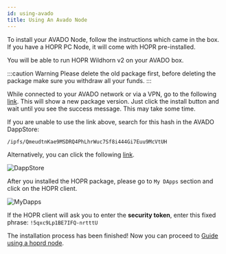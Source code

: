 ```yaml
---
id: using-avado
title: Using An Avado Node
---
```


To install your AVADO Node, follow the instructions which came in the box. If you have a HOPR PC Node, it will come with HOPR pre-installed.

You will be able to run HOPR Wildhorn v2 on your AVADO box.

:::caution Warning
Please delete the old package first, before deleting the package make sure you withdraw all your funds.
:::

While connected to your AVADO network or via a VPN, go to the following [link](http://my.avado/#/installer/%2Fipfs%2FQmQsXNc5NauDwMCN3rVQuoMStp24FPttXwwAQysDy58VkC). This will show a new package version. Just click the install button and wait until you see the success message. This may take some time.

If you are unable to use the link above, search for this hash in the AVADO DappStore:

```
/ipfs/QmeudtnKae9MSDRQ4PhLhrWuc7Sf8i444Gi7Euu9McVtUH
```

Alternatively, you can click the following [link](http://my.ava.do/#/installer/%2Fipfs%2FQmeudtnKae9MSDRQ4PhLhrWuc7Sf8i444Gi7Euu9McVtUH).

![DappStore](/img/node/avado-1.png)

After you installed the HOPR package, please go to `My DApps` section and click on the HOPR client.

![MyDapps](/img/node/avado-2.png)

If the HOPR client will ask you to enter the **security token**, enter this fixed phrase: `!5qxc9Lp1BE7IFQ-nrtttU`

The installation process has been finished! Now you can proceed to [Guide using a hoprd node](guide-using-a-hoprd-node).
